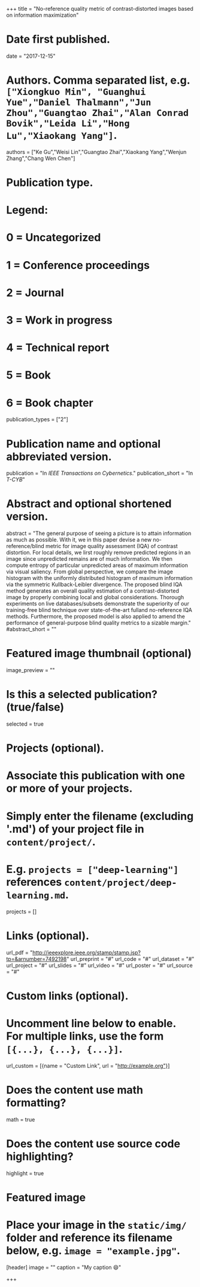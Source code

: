+++
title = "No-reference quality metric of contrast-distorted images based on information maximization"

# Date first published.
date = "2017-12-15"

# Authors. Comma separated list, e.g. `["Xiongkuo Min", "Guanghui Yue","Daniel Thalmann","Jun Zhou","Guangtao Zhai","Alan Conrad Bovik","Leida Li","Hong Lu","Xiaokang Yang"]`.
authors = ["Ke Gu","Weisi Lin","Guangtao Zhai","Xiaokang Yang","Wenjun Zhang","Chang Wen Chen"]
# Publication type.
# Legend:
# 0 = Uncategorized
# 1 = Conference proceedings
# 2 = Journal
# 3 = Work in progress
# 4 = Technical report
# 5 = Book
# 6 = Book chapter
publication_types = ["2"]

# Publication name and optional abbreviated version.
publication = "In *IEEE Transactions on Cybernetics*."
publication_short = "In *T-CYB*"

# Abstract and optional shortened version.
abstract = "The general purpose of seeing a picture is to attain information as much as possible. With it, we in this paper devise a new no-reference/blind metric for image quality assessment (IQA) of contrast distortion. For local details, we lirst roughly remove predicted regions in an image since unpredicted remains are of much information. We then compute entropy of particular unpredicted areas of maximum information via visual saliency. From global perspective, we compare the image histogram with the uniformly distributed histogram of maximum information via the symmetric Kullback-Leibler divergence. The proposed blind IQA method generates an overall quality estimation of a contrast-distorted image by properly combining local and global considerations. Thorough experiments on live databases/subsets demonstrate the superiority of our training-free blind technique over state-of-the-art fulland no-reference IQA methods. Furthermore, the proposed model is also applied to amend the performance of general-purpose blind quality metrics to a sizable margin."
#abstract_short = ""

# Featured image thumbnail (optional)
image_preview = ""

# Is this a selected publication? (true/false)
selected = true

# Projects (optional).
#   Associate this publication with one or more of your projects.
#   Simply enter the filename (excluding '.md') of your project file in `content/project/`.
#   E.g. `projects = ["deep-learning"]` references `content/project/deep-learning.md`.
projects = []

# Links (optional).
url_pdf = "http://ieeexplore.ieee.org/stamp/stamp.jsp?tp=&arnumber=7492198"
url_preprint = "#"
url_code = "#"
url_dataset = "#"
url_project = "#"
url_slides = "#"
url_video = "#"
url_poster = "#"
url_source = "#"

# Custom links (optional).
#   Uncomment line below to enable. For multiple links, use the form `[{...}, {...}, {...}]`.
 url_custom = [{name = "Custom Link", url = "http://example.org"}]

# Does the content use math formatting?
math = true

# Does the content use source code highlighting?
highlight = true

# Featured image
# Place your image in the `static/img/` folder and reference its filename below, e.g. `image = "example.jpg"`.
[header]
image = ""
caption = "My caption 😄"

+++

